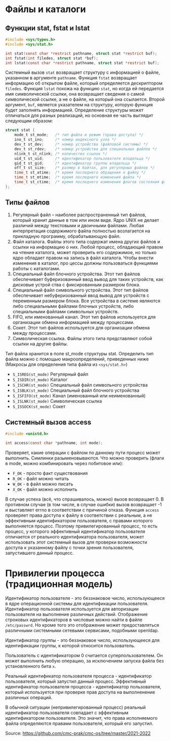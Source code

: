# Файлы и каталоги

## Функции stat, fstat и lstat

```c
#include <sys/types.h>
#include <sys/stat.h>

int stat(const char *restrict pathname, struct stat *restrict buf);
int fstat(int filedes, struct stat *buf);
int lstat(const char *restrict pathname, struct stat *restrict buf);
```
Системный вызов `stat` возвращает структуру с информацией о файле, указанном в аргументе `pathname`.
Функция `fstat` возвращает информацию об открытом файле, который определяется дескриптором `filedes`. 
Функция `lstat` похожа на функцию `stat`, но когда ей передается имя символической ссылки, она возвращает сведения о самой символической ссылке, а не о файле, на который она ссылается.
Второй аргумент, `buf`, является указателем на структуру, которую функция будет заполнять информацией. Определение структуры может отличаться для разных реализаций, но основная ее часть выглядит следующим образом:

```c
struct stat {
    mode_t st_mode;   /* тип файла и режим (права доступа) */
    ino_t st_ino;     /* номер индексного узла */
    dev_t st_dev;     /* номер устройства (файловой системы) */
    dev_t st_rdev;    /* номер устройства для специальных файлов */
    nlink_t st_nlink; /* количество ссылок */
    uid_t st_uid;     /* идентификатор пользователя владельца */
    gid_t st_gid;     /* идентификатор группы владельца */
    off_t st_size;    /* размер в байтах, для регулярных файлов */
    time_t st_atime;  /* время последнего обращения к файлу */
    time_t st_mtime;  /* время последнего изменения файла */
    time_t st_ctime;  /* время последнего изменения флагов состояния файла */
};
```
## Типы файлов

1. Регулярный файл – наиболее распространенный тип файлов, который хранит данные в том или ином виде.
Ядро UNIX не делает различий между текстовыми и двоичными файлами.
Любая интерпретация содержимого файла полностью возлагается на прикладную программу,
обрабатывающую файл.
2. Файл каталога. Файлы этого типа содержат имена других файлов и ссылки на информацию о них. Любой процесс, обладающий правом на чтение
каталога, может проверить его содержимое, но только ядро обладает правом на запись в файл каталога. Чтобы внести изменения в каталог, про 
цессы должны пользоваться функциями работы с каталогами.
3. Специальный файл блочного устройства. Этот тип файлов обеспечивает буферизованный ввод вывод для таких устройств, как дисковые устрой 
ства с фиксированным размером блока.
4. Специальный файл символьного устройства. Этот тип файлов обеспечивает небуферизованный ввод вывод для устройств с переменным размером
блока. Все устройства в системе являются либо специальными файлами блочных устройств, либо специальными файлами символьных устройств.
5. FIFO, или именованный канал. Этот тип файлов используется для организации обмена информацией между процессами. 
6. Сокет. Этот тип файлов используется для организации обмена между процессами. 
7. Символическая ссылка. Файлы этого типа представляют собой ссылки на другие файлы.

Тип файла хранится в поле st_mode структуры stat. Определить тип файла можно с помощью макроопределений, приведенных ниже 
(Макросы для определения типа файла из  ```<sys/stat.h>```)

 * `S_ISREG(st_mode)` Регулярный файл
 * `S_ISDIR(st_mode)` Каталог
 * `S_ISCHR(st_mode)` Специальный файл символьного устройства
 * `S_ISBLK(st_mode)` Специальный файл блочного устройства
 * `S_ISFIFO(st_mode)` Канал (именованный или неименованный)
 * `S_ISLNK(st_mode)` Символическая ссылка
 * `S_ISSOCK(st_mode)` Сокет

## Системный вызов access

```c
#include <unistd.h>

int access(const char *pathname, int mode);
```

Проверяет, какие операции с файлом по данному пути процесс может выполнить. Симлинки разыменовываются. Что можно проверить (флаги в mode, можно комбинировать через побитовое или):

* `F_OK` - просто факт существования
* `R_OK` - файл можно читать
* `W_OK` - в файл можно писать
* `X_OK` - файл можно исполнить

В случае успеха (всё, что спрашивалось, можно) вызов возвращает 0. В противном случае (в том числе, в случае ошибки) вызов возвращает -1 и выставляет errno в соответствии с причиной отказа.
Функция `access` проверяет права доступа к файлу в соответствии с реальным, а не
эффективным идентификатором пользователя, с правами которого
выполняется процесс. Поэтому привилегированный процесс, то есть процесс,
у которого эффективный идентификатор пользователя отличается от реального
идентификатора пользователя, может использовать этот системный вызов
для проверки возможности доступа к указанному файлу с точки
зрения пользователя, запустившего данный процесс.

# Привилегии процесса (традиционная модель)

Идентификатор пользователя - это беззнаковое число, использующееся
в ядре операционной системы для идентификации пользователя.
Идентификатор пользователя используется для
авторизации пользователя на выполнение различных действий.
Отображение строковых идентификаторов в числовые
можно найти в файле `/etc/passwrd`. Но кроме того
это отображение может предоставляться различными системными сетевыми
сервисами, подобными openldap.

Идентификатор группы - это беззнаковое число, использующееся
для идентификации группы, к которой относится пользователь.

Пользователь с идентификатором 0 считается суперпользователем.
Он может выполнить любую операцию, за исключением запуска файла без
установленного бита `x`.

Реальный идентификатор пользователя процесса - идентификатор
пользователя, который запустил данный процесс.
Эффективный идентификатор пользователя процесса - идентификатор
пользователя, который используется при проверке прав доступа
на выполненение различных операций.

В обычной ситуации (непривилегированный процесс) реальный идентификатор
пользователя совпадает с эффективным идентификатором пользователя.
Это значит, что права исполняемого файла определяются правами
пользователя, который его запустил.

Source: https://github.com/cmc-prak/cmc-os/tree/master/2021-2022
